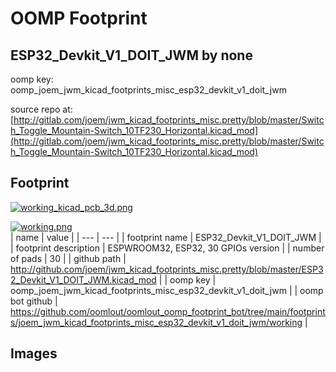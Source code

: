 # OOMP Footprint  
## ESP32_Devkit_V1_DOIT_JWM  by none  
  
oomp key: oomp_joem_jwm_kicad_footprints_misc_esp32_devkit_v1_doit_jwm  
  
source repo at: [http://gitlab.com/joem/jwm_kicad_footprints_misc.pretty/blob/master/Switch_Toggle_Mountain-Switch_10TF230_Horizontal.kicad_mod](http://gitlab.com/joem/jwm_kicad_footprints_misc.pretty/blob/master/Switch_Toggle_Mountain-Switch_10TF230_Horizontal.kicad_mod)  
## Footprint  
  
[![working_kicad_pcb_3d.png](working_kicad_pcb_3d_600.png)](working_kicad_pcb_3d.png)  
  
[![working.png](working_600.png)](working.png)  
| name | value | 
| --- | --- | 
| footprint name | ESP32_Devkit_V1_DOIT_JWM | 
| footprint description | ESPWROOM32, ESP32, 30 GPIOs version | 
| number of pads | 30 | 
| github path | http://github.com/joem/jwm_kicad_footprints_misc.pretty/blob/master/ESP32_Devkit_V1_DOIT_JWM.kicad_mod | 
| oomp key | oomp_joem_jwm_kicad_footprints_misc_esp32_devkit_v1_doit_jwm | 
| oomp bot github | https://github.com/oomlout/oomlout_oomp_footprint_bot/tree/main/footprints/joem_jwm_kicad_footprints_misc_esp32_devkit_v1_doit_jwm/working | 
## Images  
